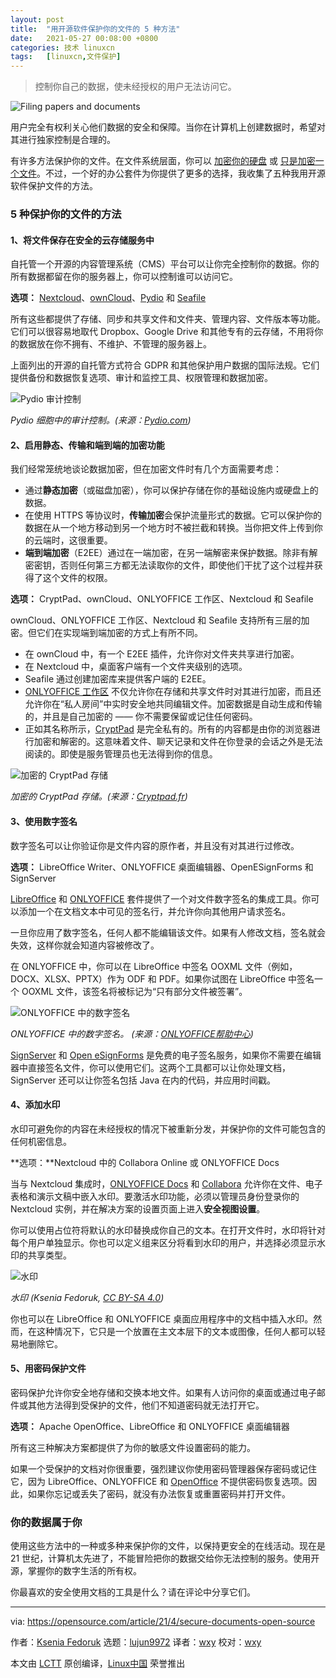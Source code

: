 ```yaml
---
layout: post
title:	"用开源软件保护你的文件的 5 种方法"
date:	2021-05-27 00:08:00 +0800 
categories:	技术 linuxcn 
tags:	[linuxcn,文件保护]
---
```




> 
> 控制你自己的数据，使未经授权的用户无法访问它。
> 
> 
> 


![](/Asserts/Images/album/202105/27/000829h3fcdd9b6p9v9xx9.jpg "Filing papers and documents")


用户完全有权利关心他们数据的安全和保障。当你在计算机上创建数据时，希望对其进行独家控制是合理的。


有许多方法保护你的文件。在文件系统层面，你可以 [加密你的硬盘](https://opensource.com/article/21/3/encryption-luks) 或 [只是加密一个文件](https://opensource.com/article/21/3/luks-truecrypt)。不过，一个好的办公套件为你提供了更多的选择，我收集了五种我用开源软件保护文件的方法。


### 5 种保护你的文件的方法


#### 1、将文件保存在安全的云存储服务中


自托管一个开源的内容管理系统（CMS）平台可以让你完全控制你的数据。你的所有数据都留在你的服务器上，你可以控制谁可以访问它。


**选项：** [Nextcloud](https://nextcloud.com/)、[ownCloud](https://owncloud.com/)、[Pydio](https://pydio.com/) 和 [Seafile](https://www.seafile.com/en/home/)


所有这些都提供了存储、同步和共享文件和文件夹、管理内容、文件版本等功能。它们可以很容易地取代 Dropbox、Google Drive 和其他专有的云存储，不用将你的数据放在你不拥有、不维护、不管理的服务器上。


上面列出的开源的自托管方式符合 GDPR 和其他保护用户数据的国际法规。它们提供备份和数据恢复选项、审计和监控工具、权限管理和数据加密。


![Pydio 审计控制](/Asserts/Images/album/202105/27/000840d20g05rze2dy02j7.png "Pydio audit control")


*Pydio 细胞中的审计控制。(来源：[Pydio.com](http://pydio.com))*


#### 2、启用静态、传输和端到端的加密功能


我们经常笼统地谈论数据加密，但在加密文件时有几个方面需要考虑：


* 通过**静态加密**（或磁盘加密），你可以保护存储在你的基础设施内或硬盘上的数据。
* 在使用 HTTPS 等协议时，**传输加密**会保护流量形式的数据。它可以保护你的数据在从一个地方移动到另一个地方时不被拦截和转换。当你把文件上传到你的云端时，这很重要。
* **端到端加密**（E2EE）通过在一端加密，在另一端解密来保护数据。除非有解密密钥，否则任何第三方都无法读取你的文件，即使他们干扰了这个过程并获得了这个文件的权限。


**选项：** CryptPad、ownCloud、ONLYOFFICE 工作区、Nextcloud 和 Seafile


ownCloud、ONLYOFFICE 工作区、Nextcloud 和 Seafile 支持所有三层的加密。但它们在实现端到端加密的方式上有所不同。


* 在 ownCloud 中，有一个 E2EE 插件，允许你对文件夹共享进行加密。
* 在 Nextcloud 中，桌面客户端有一个文件夹级别的选项。
* Seafile 通过创建加密库来提供客户端的 E2EE。
* [ONLYOFFICE 工作区](https://www.onlyoffice.com/workspace.aspx) 不仅允许你在存储和共享文件时对其进行加密，而且还允许你在“私人房间”中实时安全地共同编辑文件。加密数据是自动生成和传输的，并且是自己加密的 —— 你不需要保留或记住任何密码。
* 正如其名称所示，[CryptPad](https://cryptpad.fr/) 是完全私有的。所有的内容都是由你的浏览器进行加密和解密的。这意味着文件、聊天记录和文件在你登录的会话之外是无法阅读的。即使是服务管理员也无法得到你的信息。


![加密的 CryptPad 存储](/Asserts/Images/album/202105/27/000840uybueh0wsswyyj7e.png "Encrypted CryptPad storage")


*加密的 CryptPad 存储。(来源：[Cryptpad.fr](http://cryptpad.fr))*


#### 3、使用数字签名


数字签名可以让你验证你是文件内容的原作者，并且没有对其进行过修改。


**选项：** LibreOffice Writer、ONLYOFFICE 桌面编辑器、OpenESignForms 和 SignServer


[LibreOffice](https://www.libreoffice.org/) 和 [ONLYOFFICE](https://www.onlyoffice.com/desktop.aspx) 套件提供了一个对文件数字签名的集成工具。你可以添加一个在文档文本中可见的签名行，并允许你向其他用户请求签名。


一旦你应用了数字签名，任何人都不能编辑该文件。如果有人修改文档，签名就会失效，这样你就会知道内容被修改了。


在 ONLYOFFICE 中，你可以在 LibreOffice 中签名 OOXML 文件（例如，DOCX、XLSX、PPTX）作为 ODF 和 PDF。如果你试图在 LibreOffice 中签名一个 OOXML 文件，该签名将被标记为“只有部分文件被签署”。


![ONLYOFFICE 中的数字签名](/Asserts/Images/album/202105/27/000840wii6xo1liilli05l.png "Digital signature in ONLYOFFICE")


*ONLYOFFICE 中的数字签名。 (来源：[ONLYOFFICE帮助中心](http://helpcenter.onlyoffice.com))*


[SignServer](https://www.signserver.org/) 和 [Open eSignForms](https://github.com/OpenESignForms) 是免费的电子签名服务，如果你不需要在编辑器中直接签名文件，你可以使用它们。这两个工具都可以让你处理文档，SignServer 还可以让你签名包括 Java 在内的代码，并应用时间戳。


#### 4、添加水印


水印可避免你的内容在未经授权的情况下被重新分发，并保护你的文件可能包含的任何机密信息。


**选项：**Nextcloud 中的 Collabora Online 或 ONLYOFFICE Docs


当与 Nextcloud 集成时，[ONLYOFFICE Docs](https://www.onlyoffice.com/office-for-nextcloud.aspx) 和 [Collabora](https://www.collaboraoffice.com/) 允许你在文件、电子表格和演示文稿中嵌入水印。要激活水印功能，必须以管理员身份登录你的 Nextcloud 实例，并在解决方案的设置页面上进入**安全视图设置**。


你可以使用占位符将默认的水印替换成你自己的文本。在打开文件时，水印将针对每个用户单独显示。你也可以定义组来区分将看到水印的用户，并选择必须显示水印的共享类型。


![水印](/Asserts/Images/album/202105/27/000841hjbhbh44e4ud1mw4.png "Watermark")


*水印 (Ksenia Fedoruk, [CC BY-SA 4.0](https://creativecommons.org/licenses/by-sa/4.0/))*


你也可以在 LibreOffice 和 ONLYOFFICE 桌面应用程序中的文档中插入水印。然而，在这种情况下，它只是一个放置在主文本层下的文本或图像，任何人都可以轻易地删除它。


#### 5、用密码保护文件


密码保护允许你安全地存储和交换本地文件。如果有人访问你的桌面或通过电子邮件或其他方法得到受保护的文件，他们不知道密码就无法打开它。


**选项：** Apache OpenOffice、LibreOffice 和 ONLYOFFICE 桌面编辑器


所有这三种解决方案都提供了为你的敏感文件设置密码的能力。


如果一个受保护的文档对你很重要，强烈建议你使用密码管理器保存密码或记住它，因为 LibreOffice、ONLYOFFICE 和 [OpenOffice](https://www.openoffice.org/) 不提供密码恢复选项。因此，如果你忘记或丢失了密码，就没有办法恢复或重置密码并打开文件。


### 你的数据属于你


使用这些方法中的一种或多种来保护你的文件，以保持更安全的在线活动。现在是 21 世纪，计算机太先进了，不能冒险把你的数据交给你无法控制的服务。使用开源，掌握你的数字生活的所有权。


你最喜欢的安全使用文档的工具是什么？请在评论中分享它们。




---


via: <https://opensource.com/article/21/4/secure-documents-open-source>


作者：[Ksenia Fedoruk](https://opensource.com/users/ksenia-fedoruk) 选题：[lujun9972](https://github.com/lujun9972) 译者：[wxy](https://github.com/wxy) 校对：[wxy](https://github.com/wxy)


本文由 [LCTT](https://github.com/LCTT/TranslateProject) 原创编译，[Linux中国](https://linux.cn/) 荣誉推出
